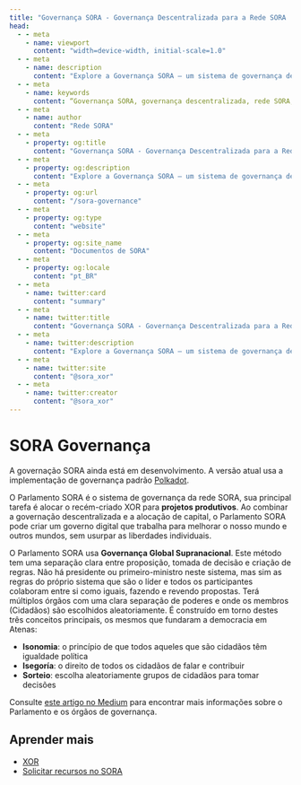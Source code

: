 ```yaml
---
title: "Governança SORA - Governança Descentralizada para a Rede SORA | Documentos SORA"
head:
  - - meta
    - name: viewport
      content: "width=device-width, initial-scale=1.0"
  - - meta
    - name: description
      content: "Explore a Governança SORA – um sistema de governança descentralizado que capacita os participantes a moldar o futuro da rede SORA. Aprenda sobre votação, propostas e processos de tomada de decisão."
  - - meta
    - name: keywords
      content: “Governança SORA, governança descentralizada, rede SORA, votação, propostas, tomada de decisão”
  - - meta
    - name: author
      content: "Rede SORA"
  - - meta
    - property: og:title
      content: "Governança SORA - Governança Descentralizada para a Rede SORA | Documentos SORA"
  - - meta
    - property: og:description
      content: "Explore a Governança SORA – um sistema de governança descentralizado que capacita os participantes a moldar o futuro da rede SORA. Aprenda sobre votação, propostas e processos de tomada de decisão."
  - - meta
    - property: og:url
      content: "/sora-governance"
  - - meta
    - property: og:type
      content: "website"
  - - meta
    - property: og:site_name
      content: "Documentos de SORA"
  - - meta
    - property: og:locale
      content: "pt_BR"
  - - meta
    - name: twitter:card
      content: "summary"
  - - meta
    - name: twitter:title
      content: "Governança SORA - Governança Descentralizada para a Rede SORA | Documentos SORA"
  - - meta
    - name: twitter:description
      content: "Explore a Governança SORA – um sistema de governança descentralizado que capacita os participantes a moldar o futuro da rede SORA. Aprenda sobre votação, propostas e processos de tomada de decisão."
  - - meta
    - name: twitter:site
      content: "@sora_xor"
  - - meta
    - name: twitter:creator
      content: "@sora_xor"
---
```


# SORA Governança

A governação SORA ainda está em desenvolvimento. A versão atual usa a implementação de governança padrão [Polkadot](https://wiki.polkadot.network/docs/maintain-guides-democracy).

O Parlamento SORA é o sistema de governança da rede SORA, sua principal tarefa é alocar o recém-criado XOR para **projetos produtivos**. Ao combinar a governação descentralizada e a alocação de capital, o Parlamento SORA pode criar um governo digital que trabalha para melhorar o nosso mundo e outros mundos, sem usurpar as liberdades individuais.

O Parlamento SORA usa **Governança Global Supranacional**. Este método tem uma separação clara entre proposição, tomada de decisão e criação de regras. Não há presidente ou primeiro-ministro neste sistema, mas sim as regras do próprio sistema que são o líder e todos os participantes colaboram entre si como iguais, fazendo e revendo propostas. Terá múltiplos órgãos com uma clara separação de poderes e onde os membros (Cidadãos) são escolhidos aleatoriamente. É construído em torno destes três conceitos principais, os mesmos que fundaram a democracia em Atenas:

- **Isonomia**: o princípio de que todos aqueles que são cidadãos têm igualdade política
- **Isegoría**: o direito de todos os cidadãos de falar e contribuir
- **Sorteio**: escolha aleatoriamente grupos de cidadãos para tomar decisões

Consulte [este artigo no Medium](https://medium.com/sora-xor/the-sora-parliament-af8184dae384) para encontrar mais informações sobre o Parlamento e os órgãos de governança.

## Aprender mais

- [XOR](/pt/xor.md)
- [Solicitar recursos no SORA](/pt/rfp.md)
